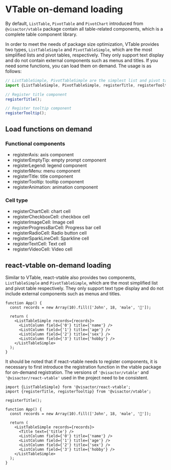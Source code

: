 # VTable on-demand loading

By default, `ListTable`, `PivotTable` and `PivotChart` introduced from `@visactor/vtable` package contain all table-related components, which is a complete table component library.

In order to meet the needs of package size optimization, VTable provides two types, `ListTableSimple` and `PivotTableSimple`, which are the most simplified lists and pivot tables, respectively. They only support text display and do not contain external components such as menus and titles. If you need some functions, you can load them on demand. The usage is as follows:

```js
// ListTableSimple, PivotTableSimple are the simplest list and pivot table components, which do not include cell types and any components other than text
import {ListTableSimple, PivotTableSimple, registerTitle, registerTooltip} from '@visactor/vtable';

// Register title component
registerTitle();

// Register tooltip component
registerTooltip();
```

## Load functions on demand

### Functional components

* registerAxis: axis component
* registerEmptyTip: empty prompt component
* registerLegend: legend component
* registerMenu: menu component
* registerTitle: title component
* registerTooltip: tooltip component
* registerAnimation: animation component

### Cell type

* registerChartCell: chart cell
* registerCheckboxCell: checkbox cell
* registerImageCell: Image cell
* registerProgressBarCell: Progress bar cell
* registerRadioCell: Radio button cell
* registerSparkLineCell: Sparkline cell
* registerTextCell: Text cell
* registerVideoCell: Video cell

## react-vtable on-demand loading

Similar to VTable, react-vtable also provides two components, `ListTableSimple` and `PivotTableSimple`, which are the most simplified list and pivot table respectively. They only support text type display and do not include external components such as menus and titles.

```tsx
function App() {
  const records = new Array(10).fill(['John', 18, 'male', '🏀']);

  return (
    <ListTableSimple records={records}>
      <ListColumn field={'0'} title={'name'} />
      <ListColumn field={'1'} title={'age'} />
      <ListColumn field={'2'} title={'sex'} />
      <ListColumn field={'3'} title={'hobby'} />
    </ListTableSimple>
  );
}
```

It should be noted that if react-vtable needs to register components, it is necessary to first introduce the registration function in the vtable package for on-demand registration. The versions of `'@visactor/vtable'` and `'@visactor/react-vtable'` used in the project need to be consistent.

```tsx
import {ListTableSimple} form '@visactor/react-vtable';
import {registerTitle, registerTooltip} from '@visactor/vtable';

registerTitle();

function App() {
  const records = new Array(10).fill(['John', 18, 'male', '🏀']);

  return (
    <ListTableSimple records={records}>
      <Title text={'title'} />
      <ListColumn field={'0'} title={'name'} />
      <ListColumn field={'1'} title={'age'} />
      <ListColumn field={'2'} title={'sex'} />
      <ListColumn field={'3'} title={'hobby'} />
    </ListTableSimple>
  );
}
```
